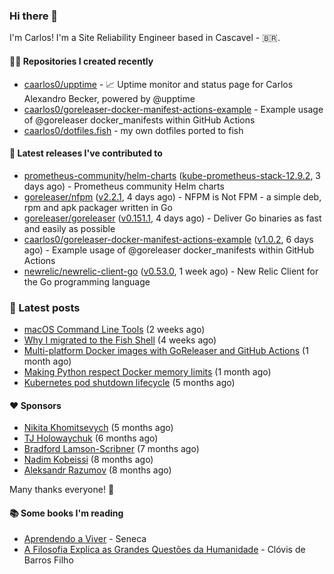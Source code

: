 ### Hi there 👋

I'm Carlos! I'm a Site Reliability Engineer based in Cascavel - 🇧🇷.

#### 👨‍💻 Repositories I created recently
- [caarlos0/upptime](https://github.com/caarlos0/upptime) - 📈 Uptime monitor and status page for Carlos Alexandro Becker, powered by @upptime
- [caarlos0/goreleaser-docker-manifest-actions-example](https://github.com/caarlos0/goreleaser-docker-manifest-actions-example) - Example usage of @goreleaser docker_manifests within GitHub Actions
- [caarlos0/dotfiles.fish](https://github.com/caarlos0/dotfiles.fish) - my own dotfiles ported to fish

#### 🚀 Latest releases I've contributed to


- [prometheus-community/helm-charts](https://github.com/prometheus-community/helm-charts) ([kube-prometheus-stack-12.9.2](https://github.com/prometheus-community/helm-charts/releases/tag/kube-prometheus-stack-12.9.2), 3 days ago) - Prometheus community Helm charts
- [goreleaser/nfpm](https://github.com/goreleaser/nfpm) ([v2.2.1](https://github.com/goreleaser/nfpm/releases/tag/v2.2.1), 4 days ago) - NFPM is Not FPM - a simple deb, rpm and apk packager written in Go
- [goreleaser/goreleaser](https://github.com/goreleaser/goreleaser) ([v0.151.1](https://github.com/goreleaser/goreleaser/releases/tag/v0.151.1), 4 days ago) - Deliver Go binaries as fast and easily as possible
- [caarlos0/goreleaser-docker-manifest-actions-example](https://github.com/caarlos0/goreleaser-docker-manifest-actions-example) ([v1.0.2](https://github.com/caarlos0/goreleaser-docker-manifest-actions-example/releases/tag/v1.0.2), 6 days ago) - Example usage of @goreleaser docker_manifests within GitHub Actions
- [newrelic/newrelic-client-go](https://github.com/newrelic/newrelic-client-go) ([v0.53.0](https://github.com/newrelic/newrelic-client-go/releases/tag/v0.53.0), 1 week ago) - New Relic Client for the Go programming language

### 📄 Latest posts
- [macOS Command Line Tools](https://carlosbecker.com/posts/xcode-select/) (2 weeks ago)
- [Why I migrated to the Fish Shell](https://carlosbecker.com/posts/fish/) (4 weeks ago)
- [Multi-platform Docker images with GoReleaser and GitHub Actions](https://carlosbecker.com/posts/multi-platform-docker-images-goreleaser-gh-actions/) (1 month ago)
- [Making Python respect Docker memory limits](https://carlosbecker.com/posts/python-docker-limits/) (1 month ago)
- [Kubernetes pod shutdown lifecycle](https://carlosbecker.com/posts/k8s-pod-shutdown-lifecycle/) (5 months ago)

#### ❤️ Sponsors
- [Nikita Khomitsevych](https://github.com/hamsternik) (5 months ago)
- [TJ Holowaychuk](https://github.com/tj) (6 months ago)
- [Bradford Lamson-Scribner](https://github.com/bradford-hamilton) (7 months ago)
- [Nadim Kobeissi](https://github.com/kaepora) (8 months ago)
- [Aleksandr Razumov](https://github.com/ernado) (8 months ago)

Many thanks everyone! 🙏

#### 📚 Some books I'm reading
- [Aprendendo a Viver](https://www.goodreads.com/book/show/28219486-aprendendo-a-viver) - Seneca
- [A Filosofia Explica as Grandes Questões da Humanidade](https://www.goodreads.com/book/show/24265319-a-filosofia-explica-as-grandes-quest-es-da-humanidade) - Clóvis de Barros Filho
